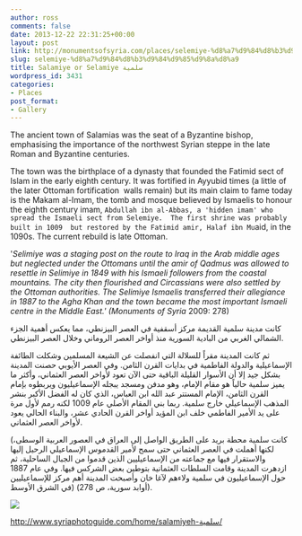 ```yaml
---
author: ross
comments: false
date: 2013-12-22 22:31:25+00:00
layout: post
link: http://monumentsofsyria.com/places/selemiye-%d8%a7%d9%84%d8%b3%d9%84%d9%85%d9%8a%d8%a9/
slug: selemiye-%d8%a7%d9%84%d8%b3%d9%84%d9%85%d9%8a%d8%a9
title: Salamiye or Selamiye سلمية
wordpress_id: 3431
categories:
- Places
post_format:
- Gallery
---
```


The ancient town of Salamias was the seat of a Byzantine bishop, emphasising the importance of the northwest Syrian steppe in the late Roman and Byzantine centuries.

The town was the birthplace of a dynasty that founded the Fatimid sect of Islam in the early eighth century. It was fortified in Ayyubid times (a little of the later Ottoman fortification  walls remain) but its main claim to fame today is the Makam al-Imam, the tomb and mosque believed by Ismaelis to honour the eighth century imam, `Abdullah ibn al-Abbas, a 'hidden imam' who spread the Ismaeli sect from Selemiye.  The first shrine was probably built in 1009  but restored by the Fatimid amir, Halaf ibn Mu`aid, in the 1090s. The current rebuild is late Ottoman.

'_Selimiye was a staging post on the route to Iraq in the Arab middle ages but neglected under the Ottomans until the amir of Qadmus was allowed to resettle in Selimiye in 1849 with his Ismaeli followers from the coastal mountains. The city then flourished and Circassians were also settled by the Ottoman authorities. The Selimiye Ismaelis transferred their allegiance in 1887 to the Agha Khan and the town became the most important Ismaeli centre in the Middle East.' (Monuments of Syria_ 2009: 278)


كانت مدينة سلمية القديمة مركز أسقفية في العصر البيزنطي، مما يعكس أهمية الجزء الشمالي الغربي من البادية السورية منذ أواخر العصر الروماني وخلال العصر البيزنطي.




ثم كانت المدينة مقراً للسلالة التي انفصلت عن الشيعة المسلمين وشكلت الطائفة الإسماعيلية والدولة الفاطمية في بدايات القرن الثامن. وفي العصر الأيوبي حصنت المدينة بشكل جيد إلا أن الأسوار القليلة الباقية حتى الآن تعود لأواخر العصر العثماني، وأكثر ما يميز سلمية حالياً هو مقام الإمام، وهو مدفن ومسجد يبجله الإسماعيليون ويربطوه بإمام القرن الثامن، الإمام المستتر عبد الله ابن العباس، الذي كان له الفضل الأكبر بنشر المذهب الإسماعيلي خارج سلمية. ربما بني المقام الأصلي عام 1009 لكنه رمم لأول مرة على يد الأمير الفاطمي خلف ابن المؤيد أواخر القرن الحادي عشر، والبناء الحالي يعود لأواخر العصر العثماني.




(كانت سلمية محطة بريد على الطريق الواصل إلى العراق في العصور العربية الوسطى، لكنها أهملت في العصر العثماني حتى سمح لأمير القدموس الإسماعيلي الرحيل إليها والاستقرار فيها مع جماعته من الإسماعيليين الذين قدموا من الجبال الساحلية، ثم ازدهرت المدينة وقامت السلطات العثمانية بتوطين بعض الشركس فيها. وفي عام 1887 حول الإسماعيليون في سلمية ولاءهم لآغا خان وأصبحت المدينة أهم مركز للإسماعيليين في الشرق الأوسط) (أوابد سورية، ص 278).


![](http://monumentsofsyria.com/nextgen-attach_to_post/preview/id--3445)

http://www.syriaphotoguide.com/home/salamiyeh-سلمية/



